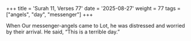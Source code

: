 +++
title = 'Surah 11, Verses 77'
date = '2025-08-27'
weight = 77
tags = ["angels", "day", "messenger"]
+++

When Our messenger-angels came to Lot, he was distressed and worried by their arrival. He said, “This is a terrible day.”